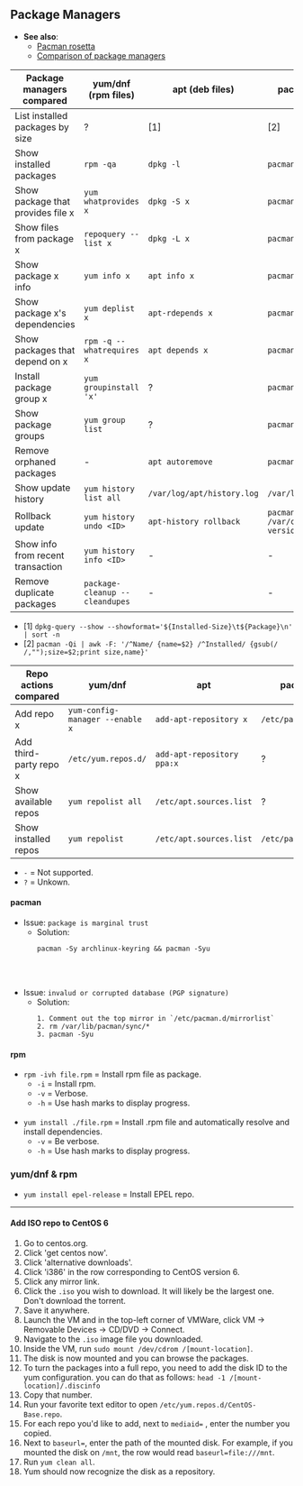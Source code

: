 ## Package Managers

- **See also**:
  - [Pacman rosetta](https://wiki.archlinux.org/index.php/Pacman/Rosetta)
  - [Comparison of package managers](https://fusion809.github.io/comparison-of-package-managers/)

| Package managers compared         | yum/dnf (rpm files)            | apt (deb files)            | pacman (tgz, ztsd files)      | pkg                             |
|-----------------------------------|--------------------------------|----------------------------|-------------------------------|---------------------------------|
| List installed packages by size   | ?                              | [1]                        | [2]                           | `pkg query '%sh %n' \| sort -h` |
| Show installed packages           | `rpm -qa`                      | `dpkg -l`                  | `pacman -Q`                   | `pkg info`                      |
| Show package that provides file x | `yum whatprovides x`           | `dpkg -S x`                | `pacman -F x`                 | `pkg which x`                   |
| Show files from package x         | `repoquery --list x`           | `dpkg -L x`                | `pacman -Ql x`                | `pkg query %Fp x`               |
| Show package x info               | `yum info x`                   | `apt info x`               | `pacman -Qi x`                | `pkg info x`                    |
| Show package x's dependencies     | `yum deplist x`                | `apt-rdepends x`           | `pacman -Qi x`                | `pkg query %do x`               |
| Show packages that depend on x    | `rpm -q --whatrequires x`      | `apt depends x`            | `pacman -Qi x`                | `pkg query %ro x`               |
| Install package group x           | `yum groupinstall 'x'`         | ?                          | `pacman -S x`                 | -                               |
| Show package groups               | `yum group list`               | ?                          | `pacman -Qg`                  | -                               |
| Remove orphaned packages          | -                              | `apt autoremove`           | `pacman -Rns $(pacman -Qdtq)` | `pkg autoremove`                |
| Show update history               | `yum history list all`         | `/var/log/apt/history.log` | `/var/log/pacman.log`         | `/var/log/messages`             |
| Rollback update                   | `yum history undo <ID>`        | `apt-history rollback`     | `pacman -U /var/cache/pacman/pkg/<pkg-version>`| -              |
| Show info from recent transaction | `yum history info <ID>`        | -                          | -                             | -                               |
| Remove duplicate packages         | `package-cleanup --cleandupes` | -                          | -                             | -                               |

- [1] `dpkg-query --show --showformat='${Installed-Size}\t${Package}\n' | sort -n`
- [2] `pacman -Qi | awk -F: '/^Name/ {name=$2} /^Installed/ {gsub(/ /,"");size=$2;print size,name}'`

| Repo actions compared  | yum/dnf                         | apt                        | pacman             | pkg |
|------------------------|---------------------------------|----------------------------|--------------------|-----|
| Add repo x             | `yum-config-manager --enable x` | `add-apt-repository x`     | `/etc/pacman.conf` | ?   |
| Add third-party repo x | `/etc/yum.repos.d/`             | `add-apt-repository ppa:x` | ?                  | ?   |
| Show available repos   | `yum repolist all`              | `/etc/apt.sources.list`    | ?                  | ?   |
| Show installed repos   | `yum repolist`                  | `/etc/apt.sources.list`    | `/etc/pacman.conf` | ?   |

- `-` = Not supported.
- `?` = Unkown.

#### pacman

- Issue: `package is marginal trust`
  - Solution:
    ```
    pacman -Sy archlinux-keyring && pacman -Syu
    ```
<br><br>
- Issue: `invalud or corrupted database (PGP signature)`
  - Solution:
    ```
    1. Comment out the top mirror in `/etc/pacman.d/mirrorlist`
    2. rm /var/lib/pacman/sync/*
    3. pacman -Syu
    ```

#### rpm

- `rpm -ivh file.rpm` = Install rpm file as package.
  - `-i` = Install rpm.
  - `-v` = Verbose.
  - `-h` = Use hash marks to display progress.
<br><br>
- `yum install ./file.rpm` = Install .rpm file and automatically resolve and install dependencies.
  - `-v` = Be verbose.
  - `-h` = Use hash marks to display progress.

### yum/dnf & rpm

- `yum install epel-release` = Install EPEL repo.

---
#### Add ISO repo to CentOS 6

1. Go to centos.org.
2. Click 'get centos now'.
3. Click 'alternative downloads'.
4. Click 'i386' in the row corresponding to CentOS version 6.
5. Click any mirror link.
6. Click the `.iso` you wish to download. It will likely be the largest one. Don't download the torrent.
7. Save it anywhere.
8. Launch the VM and in the top-left corner of VMWare, click VM -> Removable Devices -> CD/DVD -> Connect.
9. Navigate to the `.iso` image file you downloaded.
10. Inside the VM, run `sudo mount /dev/cdrom /[mount-location]`.
11. The disk is now mounted and you can browse the packages.
12. To turn the packages into a full repo, you need to add the disk ID to the yum configuration. you can do that as follows: `head -1 /[mount-location]/.discinfo`
13. Copy that number.
14. Run your favorite text editor to open `/etc/yum.repos.d/CentOS-Base.repo`.
15. For each repo you'd like to add, next to `mediaid=` , enter the number you copied.
16. Next to `baseurl=`, enter the path of the mounted disk. For example, if you mounted the disk on `/mnt`, the row would read `baseurl=file:///mnt`.
17. Run `yum clean all`.
18. Yum should now recognize the disk as a repository.
